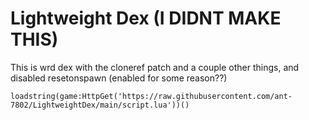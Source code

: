 # Lightweight Dex (I DIDNT MAKE THIS)

This is wrd dex with the cloneref patch and a couple other things, and disabled resetonspawn (enabled for some reason??)

```loadstring(game:HttpGet('https://raw.githubusercontent.com/ant-7802/LightweightDex/main/script.lua'))()```


